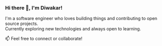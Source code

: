 ### Hi there 👋, I'm Diwakar!

I'm a software engineer who loves building things and contributing to open source projects.  
Currently exploring new technologies and always open to learning.

📫 Feel free to connect or collaborate!
